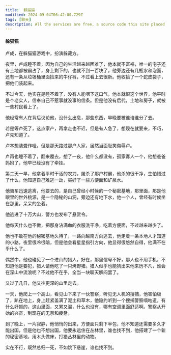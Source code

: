 ```yaml
---
title:  躲猫猫
modified: 2024-09-04T06:42:00.729Z
tags: [聊天]
description: All the services are free, a source code this site placed on github repository and intergration with netlify service, another service that you can use is github page for hosting your own static site.
---
```


####  躲猫猫

卢成，在躲猫猫游戏中，扮演躲藏方。

夜里，卢成睡不着，因为自己的生活越来越困难了，他本就不富裕，唯一的宅子还有土地都被霸占了，身上剩下的，也就不到一百块了，他旁边还有几瓶水和泡面，还有一条从垃圾桶里面捡来的牛仔裤，不过看上去很新。他收拾了一个蛇皮袋子，把他们装起来。

不过今天，他实在是睡不着了，没有人能咽下这口气，他本就恨这个世界，他平时是个老实人，信奉自己不惹事就没事的信条。但是他没有后代，土地和房子，就被一些村民看上了。

他经常有人在背后议论他，没什么出息，那些东西，早晚要被谁谁谁分了去。

若是等卢死了，这点家产，再拿走也不迟，但是有人急了，想现在就要来，不巧，卢先知道了。

卢本想装聋作哑，但是那天路过那户人家，居然当面耻笑侮辱卢。

卢再也睡不着了，翻来覆去，想了一夜，他什么都没有，孤家寡人一个，他想爸爸妈妈了，他早已经没有了牵挂。

第二天一早，他拿着平时干活的农刀，屠杀了那户村霸，他杀的很干净，生怕错过了什么，他知道自己难逃一劫，买好了一些方便面和矿泉水。

他骑车迅速逃离，他要去的，是自己曾经小时候的一个秘密基地，那里面，那是他眼里的世外桃源，是一个隐秘的山洞，旁边还有地下水，他一个人，曾经有时候坐在那里，呆呆的坐着。

他逃进了十万大山，警方也发布了悬赏令。

他每天什么也不做，把那身沾满血的衣服洗干净，吃着方便面，不过越来越少了。

他也不敢在他的秘密基地久待了，一路向越南方向逃去，他走着一条本地人才知道的小路，夜里很冷很暗，但是他会看星星指引方向，他显得很悠然自得，他满不在乎什么了。

偶然中，他也碰见了一个进山的猎人，好在，那里信号不好，那人也不用手机，不知道他是要犯，猎人请他吃了一只烤野猪。猎人似乎也能猜出来他来历不凡，谁会在深山中流浪呢？不过他不在乎，全当一块聊天解闷罢了。

又过了几日，他又往更深的山里走去。

一天，他爬上一个高山，看见山下来了一伙警察，听见无人机的搜捕，他害怕极了，趴在地上，身上赶紧盖满了泥土和草木，他隐约听到一个搜捕警察嘀咕道，有什么好抓的，这山里面，又累又渴，什么也没有，哪有空调里面舒适啊。警察从开始的兴奋，到现在的无奈和疲惫。

到了晚上，一片寂静，他悄悄的出来，方便面只剩下半包，他不知道还需要多久才能出国，但是他也不想出国，他要永远住在丛林里，谁也找不到，他搭建了一个新的秘密基地，用木头做床，打猎丛林里的动物。

实在不行，既然总归一死，不如跳下悬崖，谁也找不到。







